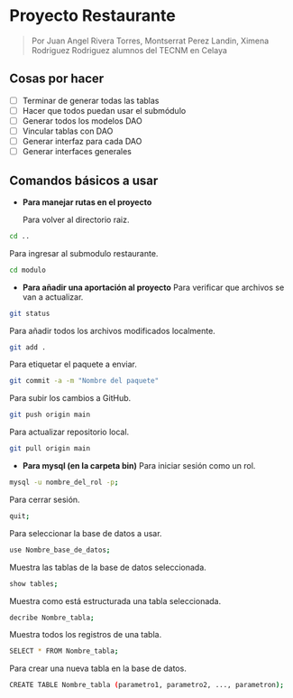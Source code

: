 # Proyecto Restaurante
>Por Juan Angel Rivera Torres, Montserrat Perez Landin, Ximena Rodriguez Rodriguez alumnos del TECNM en Celaya
## Cosas por hacer
- [ ] Terminar de generar todas las tablas
- [ ] Hacer que todos puedan usar el submódulo
- [ ] Generar todos los modelos DAO
- [ ] Vincular tablas con DAO
- [ ] Generar interfaz para cada DAO
- [ ] Generar interfaces generales

## Comandos básicos a usar
- **Para manejar rutas en el proyecto**


  Para volver al directorio raiz.
```bash
cd ..
```
Para ingresar al submodulo restaurante.
```bash
cd modulo
```

- **Para añadir una aportación al proyecto**
Para verificar que archivos se van a actualizar.
```bash
git status
```
Para añadir todos los archivos modificados localmente.
```bash
git add .
```
Para etiquetar el paquete a enviar.
```bash
git commit -a -m "Nombre del paquete"
```
Para subir los cambios a GitHub.
```bash
git push origin main
```
Para actualizar repositorio local.
```bash
git pull origin main
```

- **Para mysql (en la carpeta bin)** 
Para iniciar sesión como un rol.
```bash
mysql -u nombre_del_rol -p;
```
Para cerrar sesión.
```bash
quit;
```
Para seleccionar la base de datos a usar.
```bash
use Nombre_base_de_datos;
```
Muestra las tablas de la base de datos seleccionada.
```bash
show tables;
```
Muestra como está estructurada una tabla seleccionada.
```bash
decribe Nombre_tabla;
```
Muestra todos los registros de una tabla.
```bash
SELECT * FROM Nombre_tabla;
```
Para crear una nueva tabla en la base de datos.
```bash
CREATE TABLE Nombre_tabla (parametro1, parametro2, ..., parametron);
```
